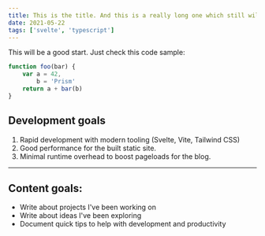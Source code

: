 ```yaml
---
title: This is the title. And this is a really long one which still will look pretty good.
date: 2021-05-22
tags: ['svelte', 'typescript']
---
```


This will be a good start. Just check this code sample:

```ts
function foo(bar) {
    var a = 42,
        b = 'Prism'
    return a + bar(b)
}
```

## Development goals

1. Rapid development with modern tooling (Svelte, Vite, Tailwind CSS)
2. Good performance for the built static site.
3. Minimal runtime overhead to boost pageloads for the blog.

---

## Content goals:

- Write about projects I've been working on
- Write about ideas I've been exploring
- Document quick tips to help with development and productivity
